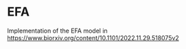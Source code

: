 # EFA

Implementation of the EFA model in https://www.biorxiv.org/content/10.1101/2022.11.29.518075v2
